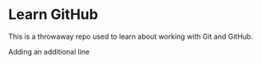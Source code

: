 # Learn GitHub

This is a throwaway repo used to learn about working with Git and GitHub.

Adding an additional line
